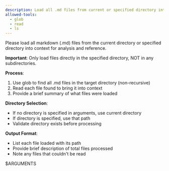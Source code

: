 ```yaml
---
description: Load all .md files from current or specified directory into context
allowed-tools:
  - glob
  - read
  - ls
---
```


Please load all markdown (.md) files from the current directory or specified directory into context for analysis and reference.

**Important**: Only load files directly in the specified directory, NOT in any subdirectories.

**Process**:
1. Use glob to find all .md files in the target directory (non-recursive)
2. Read each file found to bring it into context
3. Provide a brief summary of what files were loaded

**Directory Selection**:
- If no directory is specified in arguments, use current directory
- If directory is specified, use that path
- Validate directory exists before processing

**Output Format**:
- List each file loaded with its path
- Provide brief description of total files processed
- Note any files that couldn't be read

$ARGUMENTS
